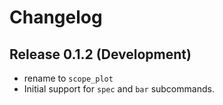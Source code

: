 Changelog
=========

Release 0.1.2 (Development)
---------------------------

* rename to `scope_plot`
* Initial support for `spec` and `bar` subcommands.
